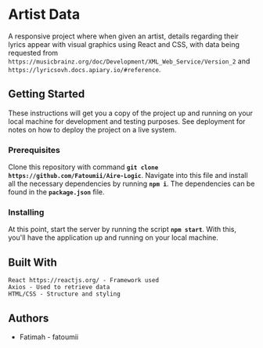 # Artist Data

A responsive project where when given an artist, details regarding their lyrics appear with visual graphics using React and CSS, with data being requested from `https://musicbrainz.org/doc/Development/XML_Web_Service/Version_2` and `https://lyricsovh.docs.apiary.io/#reference`.

## Getting Started

These instructions will get you a copy of the project up and running on your local machine for development and testing purposes. See deployment for notes on how to deploy the project on a live system.

### Prerequisites

Clone this repository with command **`git clone https://github.com/Fatoumii/Aire-Logic`**. Navigate into this file and install all the necessary dependencies by running **`npm i`**. The dependencies can be found in the **`package.json`** file.

### Installing

At this point, start the server by running the script **`npm start`**. With this, you'll have the application up and running on your local machine.

## Built With

```
React https://reactjs.org/ - Framework used
Axios - Used to retrieve data
HTML/CSS - Structure and styling
```

## Authors

- Fatimah - fatoumii
